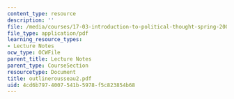 ```yaml
---
content_type: resource
description: ''
file: /media/courses/17-03-introduction-to-political-thought-spring-2004/4cd6b7974007541b5978f5c823854b68_outlinerousseau2.pdf
file_type: application/pdf
learning_resource_types:
- Lecture Notes
ocw_type: OCWFile
parent_title: Lecture Notes
parent_type: CourseSection
resourcetype: Document
title: outlinerousseau2.pdf
uid: 4cd6b797-4007-541b-5978-f5c823854b68
---
```

